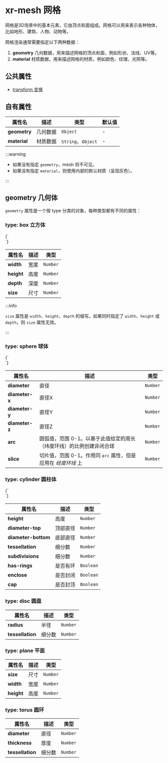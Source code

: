 # xr-mesh 网格

网格是3D场景中的基本元素，它由顶点和面组成。网格可以用来表示各种物体，比如地形、建筑、人物、动物等。

网格渲染通常需要指定以下两种数据：

1. **geometry** 几何数据，用来描述网格的顶点和面，例如形状、法线、UV等。
2. **material** 材质数据，用来描述网格的材质，例如颜色、纹理、光照等。

## 公共属性

- [transform 变换](/docs/component/transformnode)

## 自有属性

| 属性名       | 描述     | 类型               | 默认值 |
| ------------ | -------- | ------------------ | ------ |
| **geometry** | 几何数据 | `Object`           | -      |
| **material** | 材质数据 | `String`、`Object` | -      |

:::warning

- 如果没有指定 `geometry`，mesh 将不可见。
- 如果没有指定 `material`，则使用内部的默认材质（呈现灰色）。

:::

## geometry 几何体

`geometry` 属性是一个按 type 分类的对象，每种类型都有不同的属性：

### **type: box** 立方体

<CodeLive>
{`
<style>
  xr-mesh {
    animation: rotate 20s linear infinite;
  }
   xr-mesh:nth-of-type(1) {
    ---geometry: "?type=box &size=0.5";
    ---position: -2 0 0;
  }
  xr-mesh:nth-of-type(2) {
    ---geometry: "?type=box";
    ---position: 0 0 0;
  }
  xr-mesh:nth-of-type(3) {
    ---geometry: "?type=box &width=0.5 &height=1 &depth=0.1 &subdivisions=1";
    ---position: 2 0 0;
  }
  @keyframes rotate {
    from {
      ---rotation: 0 0 0;
    }
    to {
      ---rotation: 0 360 0;
    }
  }
</style>

<xr-scene>
  <xr-camera radius="3"></xr-camera>
  <xr-mesh></xr-mesh>
  <xr-mesh></xr-mesh>
  <xr-mesh></xr-mesh>
  <xr-loading>
    <div class='loading'></div>
  </xr-loading>
</xr-scene>
`}
</CodeLive>

| 属性名     | 描述 | 类型     |
| ---------- | ---- | -------- |
| **width**  | 宽度 | `Number` |
| **height** | 高度 | `Number` |
| **depth**  | 深度 | `Number` |
| **size**   | 尺寸 | `Number` |

:::info

`size` 属性是 `width`、`height`、`depth` 的缩写。如果同时指定了 `width`、`height` 或 `depth`，则 `size` 属性无效。

:::

### **type: sphere** 球体

<CodeLive>
{`
<style>
  xr-mesh {
    animation: rotate 20s linear infinite;
  }
  xr-mesh:nth-of-type(1) {
    ---geometry: "?type=sphere &diameter=0.5";
    ---position: -2 0 0;
  }
  xr-mesh:nth-of-type(2) {
    ---geometry: "?type=sphere &arc=0.8 &slice=0.7";
    ---position: 0 0 0;
  }
  xr-mesh:nth-of-type(3) {
    ---geometry: "?type=sphere &diameter=0.5 &diameter-x=0.5 &diameter-y=1 &diameter-z=0.1";
    ---position: 2 0 0;
  }
  @keyframes rotate {
    from {
      ---rotation: 0 0 0;
    }
    to {
      ---rotation: 0 360 0;
    }
  }
</style>

<xr-scene>
  <xr-camera radius="3" beta="80"></xr-camera>
  <xr-mesh></xr-mesh>
  <xr-mesh></xr-mesh>
  <xr-mesh></xr-mesh>
  <xr-loading>
    <div class='loading'></div>
  </xr-loading>
</xr-scene>
`}
</CodeLive>

| 属性名         | 描述                                                                 | 类型     |
| -------------- | -------------------------------------------------------------------- | -------- |
| **diameter**   | 直径                                                                 | `Number` |
| **diameter-x** | 直径X                                                                | `Number` |
| **diameter-y** | 直径Y                                                                | `Number` |
| **diameter-z** | 直径Z                                                                | `Number` |
| **arc**        | 圆弧值，范围 0-1。以基于此值给定的周长（纬度环线）的比例创建非闭合球 | `Number` |
| **slice**      | 切片值，范围 0-1。作用同 `arc` 属性，但是应用在 _经度环线_ 上        | `Number` |

### **type: cylinder** 圆柱体

<CodeLive>
{`
<style>
  xr-mesh {
    animation: rotate 20s linear infinite;
  }
  xr-mesh:nth-of-type(1) {
    ---geometry: "?type=cylinder &height=1 &diameter-top=0.3";
    ---position: -2 0 0;
  }
  xr-mesh:nth-of-type(2) {
    ---geometry: "?type=cylinder &height=1";
    ---position: 0 0 0;
  }
  xr-mesh:nth-of-type(3) {
    ---geometry: "?type=cylinder &height=1 &diameter-bottom=0 &cap=false";
    ---position: 2 0 0;
  }
  @keyframes rotate {
    from {
      ---rotation: 0 0 0;
    }
    to {
      ---rotation: 0 360 0;
    }
  }
</style>

<xr-scene>
  <xr-camera radius="3" beta="60"></xr-camera>
  <xr-mesh></xr-mesh>
  <xr-mesh></xr-mesh>
  <xr-mesh></xr-mesh>
  <xr-loading>
    <div class='loading'></div>
  </xr-loading>
</xr-scene>
`}
</CodeLive>

| 属性名              | 描述     | 类型      |
| ------------------- | -------- | --------- |
| **height**          | 高度     | `Number`  |
| **diameter-top**    | 顶部直径 | `Number`  |
| **diameter-bottom** | 底部直径 | `Number`  |
| **tessellation**    | 细分数   | `Number`  |
| **subdivisions**    | 细分数   | `Number`  |
| **has-rings**       | 是否有环 | `Boolean` |
| **enclose**         | 是否封闭 | `Boolean` |
| **cap**             | 是否封顶 | `Boolean` |

### **type: disc** 圆盘

| 属性名           | 描述   | 类型     |
| ---------------- | ------ | -------- |
| **radius**       | 半径   | `Number` |
| **tessellation** | 细分数 | `Number` |

### **type: plane** 平面

| 属性名     | 描述 | 类型     |
| ---------- | ---- | -------- |
| **size**   | 尺寸 | `Number` |
| **width**  | 宽度 | `Number` |
| **height** | 高度 | `Number` |

### **type: torus** 圆环

| 属性名           | 描述   | 类型     |
| ---------------- | ------ | -------- |
| **diameter**     | 直径   | `Number` |
| **thickness**    | 厚度   | `Number` |
| **tessellation** | 细分数 | `Number` |
